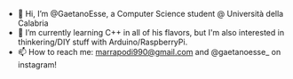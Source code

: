 - 👋 Hi, I’m @GaetanoEsse, a Computer Science student @ Università della Calabria
- 🌱 I’m currently learning C++ in all of his flavors, but I'm also interested in thinkering/DIY stuff with Arduino/RaspberryPi. 
- 📫 How to reach me: marrapodi990@gmail.com and @gaetanoesse_ on instagram!

<!---
GaetanoEsse/GaetanoEsse is a ✨ special ✨ repository because its `README.md` (this file) appears on your GitHub profile.
You can click the Preview link to take a look at your changes.
--->
